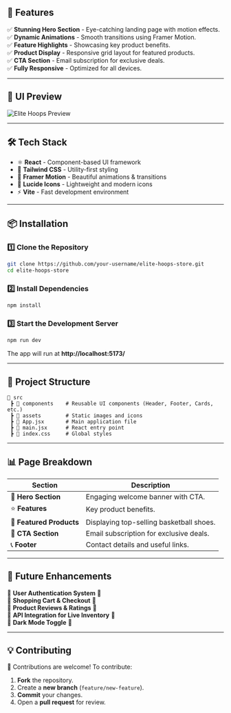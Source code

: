 ## 🌟 Features  

✅ **Stunning Hero Section** - Eye-catching landing page with motion effects.  
✅ **Dynamic Animations** - Smooth transitions using Framer Motion.  
✅ **Feature Highlights** - Showcasing key product benefits.  
✅ **Product Display** - Responsive grid layout for featured products.  
✅ **CTA Section** - Email subscription for exclusive deals.  
✅ **Fully Responsive** - Optimized for all devices.  

---

## 📸 UI Preview  

![Elite Hoops Preview](https://via.placeholder.com/1000x500.png?text=Elite+Hoops+Preview)  

---

## 🛠️ Tech Stack  

- ⚛️ **React** - Component-based UI framework  
- 🎨 **Tailwind CSS** - Utility-first styling  
- 🏃 **Framer Motion** - Beautiful animations & transitions  
- 🔗 **Lucide Icons** - Lightweight and modern icons  
- ⚡ **Vite** - Fast development environment  

---

## 📦 Installation  

### 1️⃣ Clone the Repository  
```bash
git clone https://github.com/your-username/elite-hoops-store.git
cd elite-hoops-store
```

### 2️⃣ Install Dependencies  
```bash
npm install
```

### 3️⃣ Start the Development Server  
```bash
npm run dev
```
The app will run at **http://localhost:5173/**  

---

## 📂 Project Structure  
```
📂 src
 ┣ 📂 components    # Reusable UI components (Header, Footer, Cards, etc.)
 ┣ 📂 assets        # Static images and icons
 ┣ 📜 App.jsx       # Main application file
 ┣ 📜 main.jsx      # React entry point
 ┣ 📜 index.css     # Global styles
```

---

## 📊 Page Breakdown  

| Section              | Description |
|----------------------|------------|
| 🏀 **Hero Section**  | Engaging welcome banner with CTA. |
| ⭐ **Features**      | Key product benefits. |
| 👟 **Featured Products** | Displaying top-selling basketball shoes. |
| 📢 **CTA Section**   | Email subscription for exclusive deals. |
| 📞 **Footer**        | Contact details and useful links. |

---

## 🎯 Future Enhancements  

🔹 **User Authentication System** 🔐  
🔹 **Shopping Cart & Checkout** 🛒  
🔹 **Product Reviews & Ratings** 🌟  
🔹 **API Integration for Live Inventory** 📡  
🔹 **Dark Mode Toggle** 🌙  

---

## 💡 Contributing  

🙌 Contributions are welcome! To contribute:  
1. **Fork** the repository.  
2. Create a **new branch** (`feature/new-feature`).  
3. **Commit** your changes.  
4. Open a **pull request** for review.  
